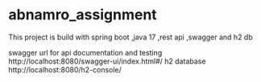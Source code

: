 # abnamro_assignment
This project is build with spring boot ,java 17 ,rest api ,swagger and h2 db

swagger url for api documentation and testing
http://localhost:8080/swagger-ui/index.html#/
h2 database
http://localhost:8080/h2-console/
